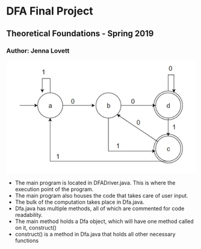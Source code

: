 # DFA Final Project
## Theoretical Foundations - Spring 2019
### Author: Jenna Lovett

![alt text](https://github.com/JennaLovett/dfa/blob/master/dfa.jpg "DFA Image")

* The main program is located in DFADriver.java. This is where the execution point of the program.
* The main program also houses the code that takes care of user input.
* The bulk of the computation takes place in Dfa.java.
* Dfa.java has multiple methods, all of which are commented for code readability.
* The main method holds a Dfa object, which will have one method called on it, construct()
* construct() is a method in Dfa.java that holds all other necessary functions
